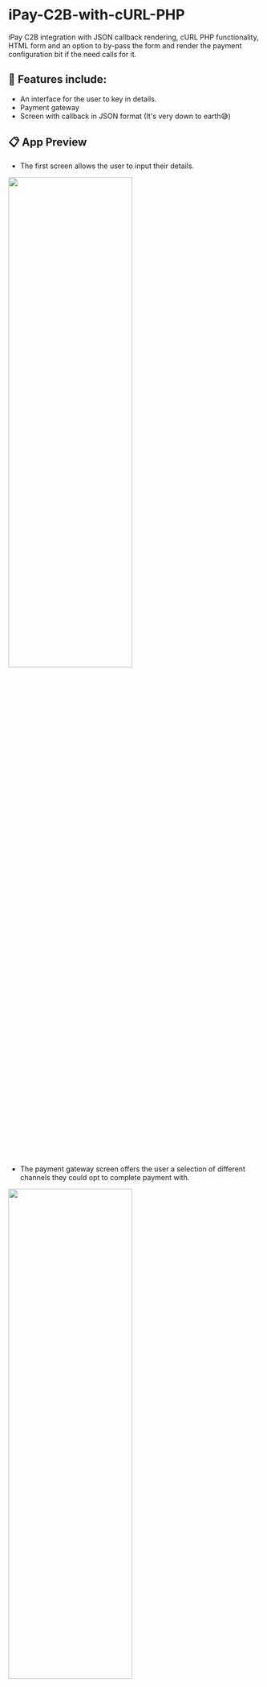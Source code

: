 # iPay-C2B-with-cURL-PHP
iPay C2B integration with JSON callback rendering, cURL PHP functionality, HTML form and an option to by-pass the form and render the payment configuration bit if the need calls for it.

## 👔 Features include:

- An interface for the user to key in details.
- Payment gateway
- Screen with callback in JSON format (It's very down to earth😅)

## 📋 App Preview

- The first screen allows the user to input their details.

<img src="https://github.com/user-attachments/assets/38edaa2f-0315-4f47-88d1-e1486ed8c376" height="50%" width="70%"/>


- The payment gateway screen offers the user a selection of different channels they could opt to complete payment with.

<img src="https://github.com/user-attachments/assets/a1b99cf0-20f6-4874-afac-e8099b463ddd" height="50%" width="70%"/>

 Clone this repo:

```

git clone https://github.com/thisgirlElan/iPay-C2B-with-cURL-PHP.git

```
- Note: If you're not particularly keen with the JSON bit, you may alternatively use [webhook.site](https://webhook.site/) by simply copying the unique URL provided by them and pasting it on the ```cbk param``` or your own callback URL. This will allow you to see the callback in the original format, that is, as query params.

Dependencies (Optional)
- For you to be able to see the callback on your browser, I recommend using ngrok to create a tunnel for the application.

`` The ngrok way ``

You can install ngrok from here: [ngrok download](https://ngrok.com/download) and follow the guide (It short and straight-forward).

- If you had it installed, simply start your xampp as usual and run the following command to start a tunnel (Pretty sure you knew this already 😉)

```
http ngrok 80
```

- Remember to have the codebase in htdocs.
- Copy the url that leads to the callback_payment.php file from the URL ngrok provides and update the cbk param in the payment_process.php file. e.g https://ngrok_url/test_script/callback_payment.php

When the server is up and running, open the `index.html` file on your browser.

### Good to Know

- The integration uses a simple HTML form for user input.
- Scripting has been done with PHP to fetch and render data.
- A separate PHP file has been used to extract the query params on the callback URL and convert to JSON.
- If you want to bypass the form filling, simply spin up the process_payment.php file. Amend what's needed from the comments on the file and you should be able to get it up and running.

## 👨‍💻 You're ready! Make it yours. 

- Tinker and develop!!🎉


